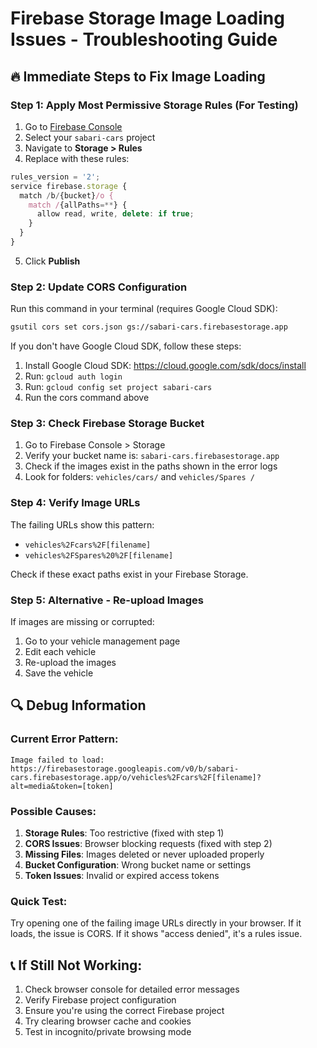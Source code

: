 # Firebase Storage Image Loading Issues - Troubleshooting Guide

## 🔥 Immediate Steps to Fix Image Loading

### Step 1: Apply Most Permissive Storage Rules (For Testing)
1. Go to [Firebase Console](https://console.firebase.google.com/)
2. Select your `sabari-cars` project
3. Navigate to **Storage > Rules**
4. Replace with these rules:

```javascript
rules_version = '2';
service firebase.storage {
  match /b/{bucket}/o {
    match /{allPaths=**} {
      allow read, write, delete: if true;
    }
  }
}
```

5. Click **Publish**

### Step 2: Update CORS Configuration
Run this command in your terminal (requires Google Cloud SDK):

```bash
gsutil cors set cors.json gs://sabari-cars.firebasestorage.app
```

If you don't have Google Cloud SDK, follow these steps:
1. Install Google Cloud SDK: https://cloud.google.com/sdk/docs/install
2. Run: `gcloud auth login`
3. Run: `gcloud config set project sabari-cars`
4. Run the cors command above

### Step 3: Check Firebase Storage Bucket
1. Go to Firebase Console > Storage
2. Verify your bucket name is: `sabari-cars.firebasestorage.app`
3. Check if the images exist in the paths shown in the error logs
4. Look for folders: `vehicles/cars/` and `vehicles/Spares /`

### Step 4: Verify Image URLs
The failing URLs show this pattern:
- `vehicles%2Fcars%2F[filename]` 
- `vehicles%2FSpares%20%2F[filename]`

Check if these exact paths exist in your Firebase Storage.

### Step 5: Alternative - Re-upload Images
If images are missing or corrupted:
1. Go to your vehicle management page
2. Edit each vehicle
3. Re-upload the images
4. Save the vehicle

## 🔍 Debug Information

### Current Error Pattern:
```
Image failed to load: https://firebasestorage.googleapis.com/v0/b/sabari-cars.firebasestorage.app/o/vehicles%2Fcars%2F[filename]?alt=media&token=[token]
```

### Possible Causes:
1. **Storage Rules**: Too restrictive (fixed with step 1)
2. **CORS Issues**: Browser blocking requests (fixed with step 2)
3. **Missing Files**: Images deleted or never uploaded properly
4. **Bucket Configuration**: Wrong bucket name or settings
5. **Token Issues**: Invalid or expired access tokens

### Quick Test:
Try opening one of the failing image URLs directly in your browser. If it loads, the issue is CORS. If it shows "access denied", it's a rules issue.

## 📞 If Still Not Working:
1. Check browser console for detailed error messages
2. Verify Firebase project configuration
3. Ensure you're using the correct Firebase project
4. Try clearing browser cache and cookies
5. Test in incognito/private browsing mode
